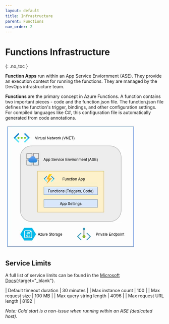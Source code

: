 ```yaml
---
layout: default
title: Infrastructure
parent: Functions
nav_order: 2
---
```


# Functions Infrastructure
{: .no_toc }

**Function Apps** run within an App Service Enviornment (ASE). They provide an 
execution context for running the functions. They are managed by the 
DevOps infrastructure team.

**Functions** are the primary concept in Azure Functions. A function contains two
important pieces - code and the function.json file. The function.json file
defines the function's trigger, bindings, and other configuration settings.
For compiled languages like C#, this configuration file is automatically 
generated from code annotations.

![FunctionApp](../assets/images/functionapp.png)

## Service Limits

A full list of service limits can be found in the 
[Microsoft Docs](https://docs.microsoft.com/en-us/azure/azure-functions/functions-scale){:target="_blank"}.

| Default timeout duration  | 30 minutes    |
| Max instance count        | 100           |
| Max request size          | 100 MB        |
| Max query string length   | 4096          |
| Max request URL length    | 8192          |

*Note: Cold start is a non-issue when running within an ASE (dedicated host).*